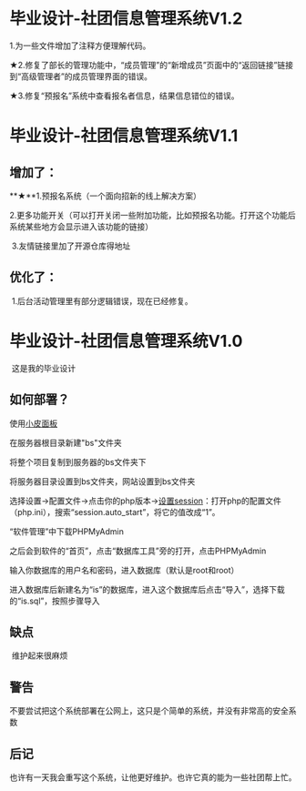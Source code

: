 # 毕业设计-社团信息管理系统V1.2

1.为一些文件增加了注释方便理解代码。

★2.修复了部长的管理功能中，“成员管理”的“新增成员”页面中的“返回链接”链接到“高级管理者”的成员管理界面的错误。

★3.修复“预报名”系统中查看报名者信息，结果信息错位的错误。

# 毕业设计-社团信息管理系统V1.1

## 增加了：

**★**1.预报名系统（一个面向招新的线上解决方案）

​	2.更多功能开关（可以打开关闭一些附加功能，比如预报名功能。打开这个功能后系统某些地方会显示进入该功能的链接）

​	3.友情链接里加了开源仓库得地址

## 优化了：

​	1.后台活动管理里有部分逻辑错误，现在已经修复。

# 毕业设计-社团信息管理系统V1.0

​	这是我的毕业设计

## 如何部署？

使用[小皮面板](https://www.xp.cn/)

在服务器根目录新建"bs"文件夹

将整个项目复制到服务器的bs文件夹下

将服务器目录设置到bs文件夹，网站设置到bs文件夹

选择设置->配置文件->点击你的php版本->[设置session](https://blog.csdn.net/weixin_39634576/article/details/115505503)：打开php的配置文件（php.ini），搜索“session.auto_start”，将它的值改成“1”。

“软件管理”中下载PHPMyAdmin

之后会到软件的“首页”，点击“数据库工具”旁的打开，点击PHPMyAdmin

输入你数据库的用户名和密码，进入数据库（默认是root和root）

进入数据库后新建名为“is”的数据库，进入这个数据库后点击“导入”，选择下载的“is.sql”，按照步骤导入



## 缺点

​	维护起来很麻烦

## 警告

不要尝试把这个系统部署在公网上，这只是个简单的系统，并没有非常高的安全系数

## 后记

也许有一天我会重写这个系统，让他更好维护。也许它真的能为一些社团帮上忙。
